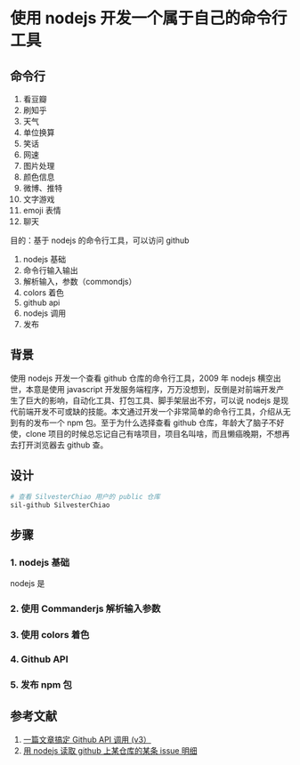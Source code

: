 # 使用 nodejs 开发一个属于自己的命令行工具

## 命令行

1. 看豆瓣
1. 刷知乎
1. 天气
1. 单位换算
1. 笑话
1. 网速
1. 图片处理
1. 颜色信息
1. 微博、推特
1. 文字游戏
1. emoji 表情
1. 聊天

目的：基于 nodejs 的命令行工具，可以访问 github

1. nodejs 基础
1. 命令行输入输出
1. 解析输入，参数（commondjs）
1. colors 着色
1. github api
1. nodejs 调用
1. 发布

## 背景

使用 nodejs 开发一个查看 github 仓库的命令行工具，2009 年 nodejs 横空出世，本意是使用 javascript 开发服务端程序，万万没想到，反倒是对前端开发产生了巨大的影响，自动化工具、打包工具、脚手架层出不穷，可以说 nodejs 是现代前端开发不可或缺的技能。本文通过开发一个非常简单的命令行工具，介绍从无到有的发布一个 npm 包。至于为什么选择查看 github 仓库，年龄大了脑子不好使，clone 项目的时候总忘记自己有啥项目，项目名叫啥，而且懒癌晚期，不想再去打开浏览器去 github 查。

## 设计

```bash
# 查看 SilvesterChiao 用户的 public 仓库
sil-github SilvesterChiao
```

## 步骤

### 1. nodejs 基础

nodejs 是

### 2. 使用 Commanderjs 解析输入参数

### 3. 使用 colors 着色

### 4. Github API

### 5. 发布 npm 包

## 参考文献

1. [一篇文章搞定 Github API 调用 (v3）](https://segmentfault.com/a/1190000015144126?utm_source=tag-newest)
1. [用 nodejs 读取 github 上某仓库的某条 issue 明细](https://cloud.tencent.com/developer/article/1438550)
